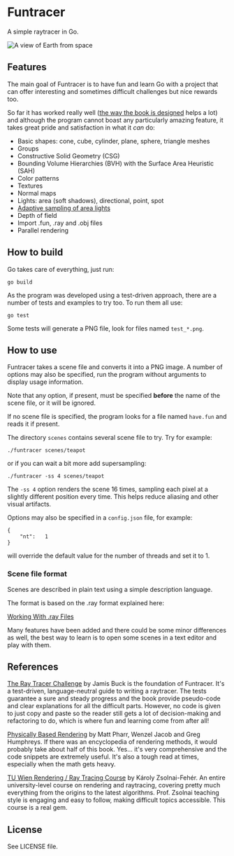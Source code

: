 # Funtracer

A simple raytracer in Go.

![A view of Earth from space](https://ascottix.github.io/funtracer/earth_in_space.png)

## Features

The main goal of Funtracer is to have fun and learn Go with a project that can offer interesting and sometimes difficult challenges but nice rewards too.

So far it has worked really well ([the way the book is designed](#references) helps a lot) and although the program cannot boast any particularly amazing feature, it takes great pride and satisfaction in what it _can_ do:

- Basic shapes: cone, cube, cylinder, plane, sphere, triangle meshes
- Groups
- Constructive Solid Geometry (CSG)
- Bounding Volume Hierarchies (BVH) with the Surface Area Heuristic (SAH)
- Color patterns
- Textures
- Normal maps
- Lights: area (soft shadows), directional, point, spot
- [Adaptive sampling of area lights](https://ascottix.github.io/blog/aals/adaptive-area-light-sampling.html)
- Depth of field
- Import .fun, .ray and .obj files
- Parallel rendering

## How to build

Go takes care of everything, just run:

`go build`

As the program was developed using a test-driven approach, there are a number of tests and examples to try too. To run them all use:

`go test`

Some tests will generate a PNG file, look for files named `test_*.png`.

## How to use

Funtracer takes a scene file and converts it into a PNG image. A number of options may also be specified, run the program without arguments to display usage information.

Note that any option, if present, must be specified **before** the name of the scene file, or it will be ignored.

If no scene file is specified, the program looks for a file named `have.fun` and reads it if present.

The directory `scenes` contains several scene file to try. Try for example:

`./funtracer scenes/teapot`

or if you can wait a bit more add supersampling:

`./funtracer -ss 4 scenes/teapot`

The `-ss 4` option renders the scene 16 times, sampling each pixel at a slightly different position every time. This helps reduce aliasing and other visual artifacts.

Options may also be specified in a `config.json` file, for example:

    {
        "nt":   1
    }

will override the default value for the number of threads and set it to 1.

### Scene file format

Scenes are described in plain text using a simple description language. 

The format is based on the .ray format explained here:

[Working With .ray Files](http://www.cs.cmu.edu/afs/cs.cmu.edu/academic/class/15864-s04/www/assignment4/format.html "Working With .ray Files")

Many features have been added and there could be some minor differences as well, the best way to learn is to open some scenes in a text editor and play with them.

## References

[The Ray Tracer Challenge](https://pragprog.com/book/jbtracer/the-ray-tracer-challenge "The Ray Tracer Challenge") by Jamis Buck is the foundation of Funtracer. It's a test-driven, language-neutral guide to writing a raytracer.
The tests guarantee a sure and steady progress and the book provide pseudo-code and clear explanations
for all the difficult parts. However, no code is given to just copy and paste so the reader still gets a lot of
decision-making and refactoring to do, which is where fun and learning come from after all!

[Physically Based Rendering](http://www.pbr-book.org/ "Physically Based Rendering") by Matt Pharr, Wenzel Jacob and Greg Humphreys. If there was an encyclopedia of rendering methods, it would probably take about half of this book. Yes... it's very comprehensive and the code snippets are extremely useful. 
It's also a tough read at times, especially when the math gets heavy.

[TU Wien Rendering / Ray Tracing Course](https://www.youtube.com/playlist?list=PLujxSBD-JXgnGmsn7gEyN28P1DnRZG7qi)
by Károly Zsolnai-Fehér.
An entire university-level course on rendering and raytracing, covering pretty much everything from the origins
to the latest algorithms. Prof. Zsolnai teaching style is engaging and easy to follow, making difficult topics
accessible. This course is a real gem.

## License

See LICENSE file.
